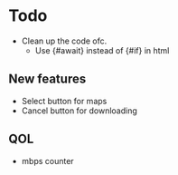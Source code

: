 # Todo

- Clean up the code ofc.
  - Use {#await} instead of {#if} in html

## New features

- Select button for maps
- Cancel button for downloading

## QOL

- mbps counter
